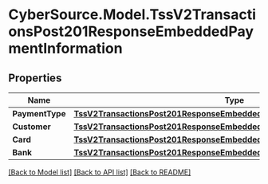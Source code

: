 # CyberSource.Model.TssV2TransactionsPost201ResponseEmbeddedPaymentInformation
## Properties

Name | Type | Description | Notes
------------ | ------------- | ------------- | -------------
**PaymentType** | [**TssV2TransactionsPost201ResponseEmbeddedPaymentInformationPaymentType**](TssV2TransactionsPost201ResponseEmbeddedPaymentInformationPaymentType.md) |  | [optional] 
**Customer** | [**TssV2TransactionsPost201ResponseEmbeddedPaymentInformationCustomer**](TssV2TransactionsPost201ResponseEmbeddedPaymentInformationCustomer.md) |  | [optional] 
**Card** | [**TssV2TransactionsPost201ResponseEmbeddedPaymentInformationCard**](TssV2TransactionsPost201ResponseEmbeddedPaymentInformationCard.md) |  | [optional] 
**Bank** | [**TssV2TransactionsPost201ResponseEmbeddedPaymentInformationBank**](TssV2TransactionsPost201ResponseEmbeddedPaymentInformationBank.md) |  | [optional] 

[[Back to Model list]](../README.md#documentation-for-models) [[Back to API list]](../README.md#documentation-for-api-endpoints) [[Back to README]](../README.md)

